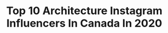 ---
title: Top 10 Architecture Instagram Influencers In Canada In 2020
description: >-
  Find top architecture Instagram influencers in Canada in 2020. Most popular hashtags: #architecture #minimal #beautiful #archilovers.
platform: Instagram
profiles:
  - username: "noellegoulding"
    fullname: >-
      Noelle Goulding
    location: "Canada"
    followers: 3514
    engagement: 3416
    commentsToLikes: 0.044666
    avatar: "https://scontent-atl3-1.cdninstagram.com/v/t51.2885-19/s320x320/79374456_752980085214905_7804818933977972736_n.jpg?_nc_ht=scontent-atl3-1.cdninstagram.com&_nc_ohc=NrhzTVPIa2oAX_SXRpw&oh=6e7d3a5d88885a72177706211b402df5&oe=5EBBEC84"
    verified: false
    hashtags: ""
  - username: "racchhbrown"
    fullname: >-
      rach
    location: "Canada"
    followers: 2656
    engagement: 3243
    commentsToLikes: 0.040790
    avatar: "https://scontent-ams4-1.cdninstagram.com/v/t51.2885-19/s320x320/91462285_902590996838801_9126552779534368768_n.jpg?_nc_ht=scontent-ams4-1.cdninstagram.com&_nc_ohc=0DbnmOi2P9AAX-Eu-QE&oh=a93701541db720b7f5e24d37f2691567&oe=5EBD427B"
    verified: false
    hashtags: "#wakingup, #foryoupage, #cottagecore, #charcuterie"
  - username: "itsdomenica"
    fullname: >-
      ᴅᴏᴍᴇɴɪᴄᴀ 🌙
    location: "Canada"
    followers: 2552
    engagement: 2244
    commentsToLikes: 0.033237
    avatar: "https://scontent-lhr8-1.cdninstagram.com/v/t51.2885-19/s320x320/83820342_150474686390301_3975591590839189504_n.jpg?_nc_ht=scontent-lhr8-1.cdninstagram.com&_nc_ohc=HykzS8Mv6h4AX-hxkeG&oh=eb35bd63dd67ac6b9c321cd3604a0569&oe=5EBB550B"
    verified: false
    hashtags: "#eyes, #curlyhair, #777luckyfish, #fotografosinfluencers"
  - username: "_sev_happysty"
    fullname: >-
      S E V .
    location: "Canada"
    followers: 7602
    engagement: 1204
    commentsToLikes: 0.203209
    avatar: "https://scontent-lhr8-1.cdninstagram.com/v/t51.2885-19/s320x320/67120578_419791595552641_757287959320854528_n.jpg?_nc_ht=scontent-lhr8-1.cdninstagram.com&_nc_ohc=aqSClNbcLG0AX9jbQJt&oh=83d6d0085ccef34b4110a2d9aa7ce68d&oe=5EB89AB5"
    verified: false
    hashtags: "#city, #ladefense, #bordeaux, #exploresingapore"
  - username: "elvi_chuang"
    fullname: >-
      Elvi Chuang
    location: "Canada"
    followers: 12121
    engagement: 672
    commentsToLikes: 0.064389
    avatar: "https://scontent-lhr8-1.cdninstagram.com/v/t51.2885-19/s320x320/80342462_776665686146992_1904094620204138496_n.jpg?_nc_ht=scontent-lhr8-1.cdninstagram.com&_nc_ohc=8TfdH4SM05QAX_xoozf&oh=cd00627c497bdbfdd91e4c7f9e8abf52&oe=5EBBAEEB"
    verified: false
    hashtags: "#roamtheplanet, #poptour, #minimalmood, #arkiminimal"
  - username: "mjay.photography"
    fullname: >-
      Michelle Johnson
    location: "Canada"
    followers: 6751
    engagement: 439
    commentsToLikes: 0.053425
    avatar: "https://scontent-lhr8-1.cdninstagram.com/v/t51.2885-19/s320x320/73271140_493912144543492_4354942163486769152_n.jpg?_nc_ht=scontent-lhr8-1.cdninstagram.com&_nc_ohc=h3mwC3K1GVEAX_73wWm&oh=0fcb9de290ebc38d98383748ad29e4c5&oe=5EBAD0AF"
    verified: false
    hashtags: ""
  - username: "house.blanche"
    fullname: >-
      Jessi Cummings
    location: "Canada"
    followers: 41671
    engagement: 380
    commentsToLikes: 0.010263
    avatar: "https://scontent-ams4-1.cdninstagram.com/v/t51.2885-19/s320x320/69564737_499278644139493_2403867533141606400_n.jpg?_nc_ht=scontent-ams4-1.cdninstagram.com&_nc_ohc=7WDholUJ76UAX9D0DKL&oh=ce32a7b3d9e70f2fbf0b216c2f453b82&oe=5EB06A20"
    verified: false
    hashtags: "#flowers, #bedroom, #exterior, #pretty"
  - username: "decoratordiva1"
    fullname: >-
      🌸 Linda SV 🌸
    location: "Canada"
    followers: 19394
    engagement: 198
    commentsToLikes: 0.160290
    avatar: "https://scontent-ams4-1.cdninstagram.com/vp/0ea8822da0286355a34e46e578475fd1/5E33B65D/t51.2885-19/s320x320/32226060_860348610839028_2109934419673350144_n.jpg?_nc_ht=scontent-ams4-1.cdninstagram.com"
    verified: false
    hashtags: "#throwpillows, #beautifuldogs, #eastertable, #targetrun"
  - username: "emaphotographi"
    fullname: >-
      Ema Peter Photography
    location: "Canada"
    followers: 31689
    engagement: 174
    commentsToLikes: 0.020738
    avatar: "https://scontent-lhr8-1.cdninstagram.com/v/t51.2885-19/s320x320/25024324_1988811778002077_6024515471791882240_n.jpg?_nc_ht=scontent-lhr8-1.cdninstagram.com&_nc_ohc=VL8yDeByycUAX_4p-u9&oh=92bb3196aef3efdc569b7f985a81c617&oe=5EB2F88A"
    verified: false
    hashtags: "#emapeter, #emaphotographi, #architizer, #theonephotovhallenge"
  - username: "uli__anna"
    fullname: >-
      Ulyana Bunina
    location: "Canada"
    followers: 7313
    engagement: 856
    commentsToLikes: 0.037399
    avatar: "https://scontent-lht6-1.cdninstagram.com/v/t51.2885-19/s320x320/77024871_1022297604785520_2577014380856082432_n.jpg?_nc_ht=scontent-lht6-1.cdninstagram.com&_nc_ohc=XdfT-Y3BKfsAX_6aTSW&oh=2ccadebaf8e1a4d456fc4f2e667bd917&oe=5EB32ECE"
    verified: false
    hashtags: "#christmas, #makeupartistworldwide, #savethebees, #gothaesthetic"
---